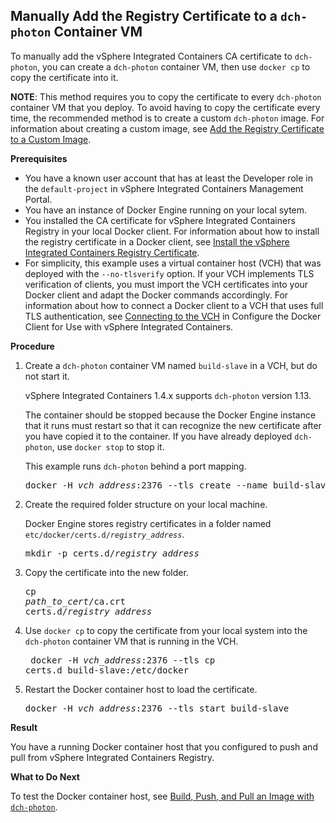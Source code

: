 ## Manually Add the Registry Certificate to a `dch-photon` Container VM ##

To manually add the vSphere Integrated Containers CA certificate to  `dch-photon`, you can create a `dch-photon` container VM, then use `docker cp` to copy the certificate into it. 

**NOTE**: This method requires you to copy the certificate to every `dch-photon` container VM that you deploy. To avoid having to copy the certificate every time, the recommended method is to create a custom `dch-photon` image. For information about creating a custom image, see [Add the Registry Certificate to a Custom Image](photon_cert_custom.html).

**Prerequisites**

- You have a known user account that has at least the Developer role in the `default-project` in vSphere Integrated Containers Management Portal.
- You have an instance of Docker Engine running on your local sytem.
- You installed the CA certificate for vSphere Integrated Containers Registry in your local Docker client. For information about how to install the registry certificate in a Docker client, see [Install the  vSphere Integrated Containers Registry Certificate](configure_docker_client.md#registry).
- For simplicity, this example uses a virtual container host (VCH) that was deployed with the `--no-tlsverify` option. If your VCH implements TLS verification of clients, you must import the VCH certificates into your Docker client and adapt the Docker commands accordingly. For information about how to connect a Docker client to a VCH that uses full TLS authentication, see [Connecting to the VCH](configure_docker_client.md#connectvch) in Configure the Docker Client for Use with vSphere Integrated Containers.

**Procedure**

1. Create a `dch-photon` container VM named `build-slave` in a VCH, but do not start it. 

    vSphere Integrated Containers 1.4.x supports `dch-photon` version 1.13.

    The container should be stopped because the Docker Engine instance that it runs must restart so that it can recognize the new certificate after you have copied it to the container. If you have already deployed `dch-photon`, use `docker stop` to stop it. 

    This example runs `dch-photon` behind a port mapping.

    <pre>docker -H <i>vch_address</i>:2376 --tls create --name build-slave -p 12375:2375 <i>registry_address</i>/default-project/dch-photon:1.13</pre>
    
2. Create the required folder structure on your local machine.

    Docker Engine stores registry certificates in a folder named <code>etc/docker/certs.d/<i>registry_address</i></code>.

    <pre>mkdir -p certs.d/<i>registry_address</i></pre>

3. Copy the certificate into the new folder.<pre>cp <i>path_to_cert</i>/ca.crt certs.d/<i>registry_address</i></pre> 
4. Use `docker cp` to copy the certificate from your local system into the `dch-photon` container VM that is running in the VCH.<pre>
    docker -H <i>vch_address</i>:2376  --tls cp certs.d build-slave:/etc/docker</pre>
    
3. Restart the Docker container host to load the certificate.

    <pre>docker -H <i>vch_address</i>:2376 --tls start build-slave</pre>
    
**Result**

You have a running Docker container host that you configured to push and pull from vSphere Integrated Containers Registry.

**What to Do Next**

To test the Docker container host, see [Build, Push, and Pull an Image with `dch-photon`](test_photon.md).
    
